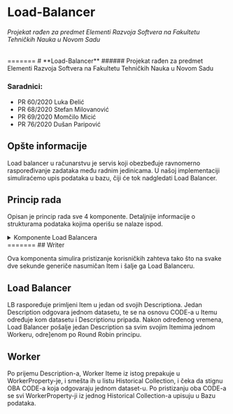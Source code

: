 
<div allign="center">
  
# **Load-Balancer**
###### Projekat rađen za predmet Elementi Razvoja Softvera na Fakultetu Tehničkih Nauka u Novom Sadu
  
</div>
=======
# **Load-Balancer**
###### Projekat rađen za predmet Elementi Razvoja Softvera na Fakultetu Tehničkih Nauka u Novom Sadu


### Saradnici:
 - PR 60/2020 Luka Đelić
 - PR 68/2020 Stefan Milovanović
 - PR 69/2020 Momčilo Micić
 - PR 76/2020 Dušan Paripović

## Opšte informacije

Load balancer u računarstvu je servis koji obezbeđuje ravnomerno raspoređivanje zadataka među radnim jedinicama. U našoj implementaciji simuliraćemo upis podataka u bazu, čiji će tok nadgledati Load Balancer.

## Princip rada

Opisan je princip rada sve 4 komponente. Detaljnije informacije o strukturama podataka kojima operišu se nalaze ispod.


<details>
  <summary> Komponente Load Balancera </summary>
  
## Writer
  
Ova komponenta simulira pristizanje korisničkih zahteva tako što na svake dve sekunde generiče nasumičan Item i šalje ga Load Balanceru.
  
## Load Balancer
  
LB raspoređuje primljeni Item u jedan od svojih Descriptiona. Jedan Description odgovara jednom datasetu, te se na osnovu CODE-a u Itemu određuje kom datasetu i Descriptionu pripada. Nakon određenog vremena, Load Balancer pošalje jedan Description sa svim svojim Itemima jednom Workeru, odre]enom po Round Robin principu.
  
## Worker

Po prijemu Description-a, Worker Iteme iz istog prepakuje u WorkerProperty-je, i smešta ih u listu Historical Collection, i čeka da stignu OBA CODE-a koja odgovaraju jednom dataset-u. Po pristizanju oba CODE-a se svi WorkerProperty-ji iz jednog Historical Collection-a upisuju u Bazu podataka. 

## Reader
</details>
=======
## Writer

Ova komponenta simulira pristizanje korisničkih zahteva tako što na svake dve sekunde generiče nasumičan Item i šalje ga Load Balanceru.

## Load Balancer

LB raspoređuje primljeni Item u jedan od svojih Descriptiona. Jedan Description odgovara jednom datasetu, te se na osnovu CODE-a u Itemu određuje kom datasetu i Descriptionu pripada. Nakon određenog vremena, Load Balancer pošalje jedan Description sa svim svojim Itemima jednom Workeru, odre]enom po Round Robin principu.

## Worker

Po prijemu Description-a, Worker Iteme iz istog prepakuje u WorkerProperty-je, i smešta ih u listu Historical Collection, i čeka da stignu OBA CODE-a koja odgovaraju jednom dataset-u. Po pristizanju oba CODE-a se svi WorkerProperty-ji iz jednog Historical Collection-a upisuju u Bazu podataka. 

